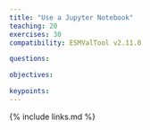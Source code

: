 ```yaml
---
title: "Use a Jupyter Notebook"
teaching: 20
exercises: 30
compatibility: ESMValTool v2.11.0

questions:

objectives:

keypoints:
---
```


{% include links.md %}

